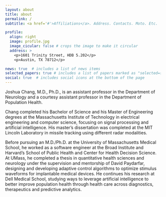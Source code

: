 ```yaml
---
layout: about
title: about
permalink: /
subtitle: <a href='#'>Affiliations</a>. Address. Contacts. Moto. Etc.

profile:
  align: right
  image: profile.jpg
  image_cicular: false # crops the image to make it circular
  address: >
    <p>1601 Trinity Street, HDB 5.202</p>
    <p>Austin, TX 78712</p>

news: true  # includes a list of news items
selected_papers: true # includes a list of papers marked as "selected={true}"
social: true  # includes social icons at the bottom of the page
---
```


Joshua Chang, M.D., Ph.D., is an assistant professor in the Department of Neurology and a courtesy assistant professor in the Department of Population Health.

Chang completed his Bachelor of Science and his Master of Engineering degrees at the Massachusetts Institute of Technology in electrical engineering and computer science, focusing on signal processing and artificial intelligence. His master’s dissertation was completed at the MIT Lincoln Laboratory in missile tracking using different radar modalities.

Before pursuing an M.D./Ph.D. at the University of Massachusetts Medical School, he worked as a software engineer at the Broad Institute and Harvard’s School of Public Health and Center for Health Decision Science. At UMass, he completed a thesis in quantitative health sciences and neurology under the supervision and mentorship of David Paydarfar, designing and developing adaptive control algorithms to optimize stimulus waveforms for implantable medical devices. He continues his research at Dell Medical School, studying ways to leverage artificial intelligence to better improve population health through health care across diagnostics, therapeutics and predictive analytics.
